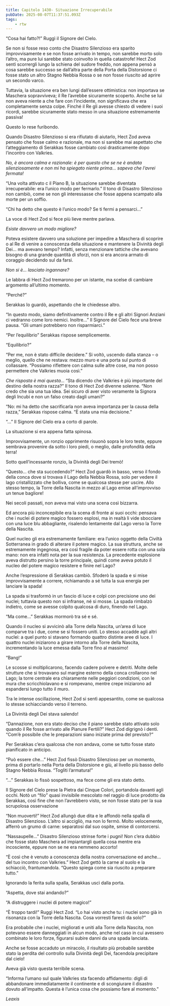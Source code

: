 ```yaml
---
title: Capitolo 1430- Situazione Irrecuperabile
pubDate: 2025-08-07T11:37:51.093Z
tags:
    - rtw
---
```



“Cosa hai fatto?!” Ruggì il Signore del Cielo.


Se non si fosse reso conto che Disastro Silenzioso era sparito improvvisamente e se non fosse arrivato in tempo, non sarebbe morto solo l’altro, ma pure lui sarebbe stato coinvolto in quella catastrofe! Hect Zod sentì scorrergli lungo la schiena del sudore freddo, non appena pensò a cosa sarebbe successo se dall’altra parte della Porta della Distorsione ci fosse stato un altro Stagno Nebbia Rossa o se non fosse riuscito ad aprire un secondo varco.


Tuttavia, la situazione era ben lungi dall’essere ottimistica: non importava se Maschera sopravviveva; il Re l’avrebbe sicuramente scoperto. Anche se lui non aveva niente a che fare con l’incidente, non significava che era completamente senza colpe. Finché il Re gli avesse chiesto di vedere i suoi ricordi, sarebbe sicuramente stato messo in una situazione estremamente passiva!


Questo lo rese furibondo.


Quando Disastro Silenzioso si era rifiutato di aiutarlo, Hect Zod aveva pensato che fosse calmo e razionale, ma non si sarebbe mai aspettato che l’atteggiamento di Serakkas fosse cambiato così drasticamente dopo l’incontro con Valkries.


<em>No, è ancora calma e razionale: è per questo che se ne è andata silenziosamente e non mi ha spiegato niente prima… sapeva che l’avrei fermata!</em>


“Una volta attivato c il Piano B, la situazione sarebbe diventata irrecuperabile: era l’unico modo per fermarlo.” Il tono di Disastro Silenzioso non cambiò, come se non gli interessasse che fosse appena scampato alla morte per un soffio.


“Chi ha detto che questo è l’unico modo? Se ti fermi a pensarci…”


La voce di Hect Zod si fece più lieve mentre parlava.


<em>Esiste davvero un modo migliore?</em>


Poteva esistere davvero una soluzione per impedire a Maschera di scoprire o al Re di venire a conoscenza della situazione e mantenere la Divinità degli Dei… ma avevano tempo? Infatti, senza menzionare tattiche che avevano bisogno di una grande quantità di sforzi, non si era ancora armato di coraggio decidendo sul da farsi.


<em>Non si è… lasciato ingannare?</em>


Le labbra di Hect Zod tremarono per un istante, ma scelse di cambiare argomento all’ultimo momento.


“Perché?”


Serakkas lo guardò, aspettando che le chiedesse altro.


“In questo modo, siamo definitivamente contro il Re e gli altri Signori Anziani ci vedranno come loro nemici. Inoltre…” Il Signore del Cielo fece una breve pausa. “Gli umani potrebbero non risparmiarci.”


“Per l’equilibrio” Serakkas rispose semplicemente.


“Equilibrio?”


“Per me, non è stato difficile decidere.” Si voltò, uscendo dalla stanza – o meglio, quello che ne restava: mezzo muro e una porta sul punto di collassare. “Possiamo riflettere con calma sulle altre cose, ma non posso permettere che Valkries muoia così.”


<em>Che risposta è mai questa… </em>“Sta dicendo che Valkries è più importante del destino della nostra razza?” Il tono di Hect Zod divenne solenne. “Non credo che sia una tua idea. Sei sicuro di aver visto veramente la Signora degli Incubi e non un falso creato dagli umani?”


“No: mi ha detto che sacrificarla non aveva importanza per la causa della razza,” Serakkas rispose calma. “È stata una mia decisione.”


“…” Il Signore del Cielo era a corto di parole.


La situazione si era appena fatta spinosa.


Improvvisamente, un ronzio opprimente risuonò sopra le loro teste, eppure sembrava provenire da sotto i loro piedi, o meglio, dalle profondità della terra!


Sotto quell’incessante ronzio, la Divinità degli Dei tremò!


“Questo… che sta succedendo?” Hect Zod guardò in basso, verso il fondo della conca dove si trovava il Lago della Nebbia Rossa, solo per vedere il lago cristallizzato che bolliva, come se qualcosa stesse per uscire. Allo stesso tempo, la Torre della Nascita in mezzo al Lago emise all’improvviso un tenue bagliore!


Nei secoli passati, non aveva mai visto una scena così bizzarra.


Ed ancora più inconcepibile era la scena di fronte ai suoi occhi: pensava che i nuclei di potere magico fossero esplosi, ma in realtà li vide sbocciare con una luce blu abbagliante, risalendo lentamente dal Lago verso la Torre della Nascita.


Quel nucleo gli era estremamente familiare: era l’unico oggetto della Civiltà Sotterranea in grado di alterare il potere magico. La sua struttura, anche se estremamente ingegnosa, era così fragile da poter essere rotta con una sola mano: non era infatti nota per la sua resistenza. La precedente esplosione aveva distrutto persino la torre principale, quindi come aveva potuto il nucleo del potere magico resistere e finire nel Lago?


Anche l’espressione di Serakkas cambiò. Sfoderò la spada e si mise improvvisamente a correre, richiamando a sé tutta la sua energia per lanciare la spada!


La spada si trasformò in un fascio di luce e colpì con precisione uno dei nuclei; tuttavia questo non si infranse, né si mosse. La spada rimbalzò indietro, come se avesse colpito qualcosa di duro, finendo nel Lago.


“Ma come…” Serakkas mormorò tra sé e sé.


Quando il nucleo si avvicinò alla Torre della Nascita, un’area di luce comparve tra i due, come se si fossero uniti. Lo stesso accadde agli altri nuclei: a quel punto si stavano formando quattro distinte aree di luce. I quattro nuclei iniziarono a girare intorno alla Torre della Nascita, incrementando la luce emessa dalla Torre fino al massimo!


“Bang!”


Le scosse si moltiplicarono, facendo cadere polvere e detriti. Molte delle strutture che si trovavano sul margine esterno della conca crollarono nel Lago; la torre centrale era chiaramente nelle peggiori condizioni, con le mura che scricchiolavano e si rompevano, mentre crepe iniziarono ad espandersi lungo tutto il muro.


Tra le intense oscillazione, Hect Zod si sentì appesantito, come se qualcosa lo stesse schiacciando verso il terreno.


La Divinità degli Dei stava salendo!


“Dannazione, non era stato deciso che il piano sarebbe stato attivato solo quando il Re fosse arrivato alle Pianure Fertili?” Hect Zod digrignò i denti. “Com’è possibile che le preparazioni siano iniziate prima del previsto?”


Per Serakkas c’era qualcosa che non andava, come se tutto fosse stato pianificato in anticipo.


“Può essere che…” Hect Zod fissò Disastro Silenzioso per un momento, prima di portarlo nella Porta della Distorsione e giù, al livello più basso dello Stagno Nebbia Rossa. “Togliti l’armatura!”


“…” Serakkas lo fissò sospettoso, ma fece come gli era stato detto.


Il Signore del Cielo prese la Pietra dai Cinque Colori, portandola davanti agli occhi. Notò un “filo” quasi invisibile mescolato nel raggio di luce prodotto da Serakkas, così fine che non l’avrebbero visto, se non fosse stato per la sua scrupolosa osservazione


“Non muoverti!” Hect Zod allungò due dita e le affondò nella spalla di Disastro Silenzioso. L’altro si accigliò, ma non lo fermò. Molto velocemente, afferrò un grumo di carne: separatosi dal suo ospite, smise di contorcersi.


“Nassaupelle…” Disastro Silenzioso strinse forte i pugni! Non c’era dubbio che fosse stato Maschera ad impiantargli quella cosa mentre era incosciente, eppure non se ne era nemmeno accorto!


“È così che è venuto a conoscenza della nostra conversazione ed anche… del tuo incontro con Valkries.” Hect Zod gettò la carne al suolo e la schiacciò, frantumandola. “Questo spiega come sia riuscito a preparare tutto.”


Ignorando la ferita sulla spalla, Serakkas uscì dalla porta.


“Aspetta, dove stai andando?”


“A distruggere i nuclei di potere magico!”


“È troppo tardi!” Ruggì Hect Zod. “Lo hai visto anche tu: i nuclei sono già in risonanza con la Torre della Nascita. Cosa vorresti faresti da solo?”


Era probabile che i nuclei, migliorati e uniti alla Torre della Nascita, non potevano essere danneggiati in alcun modo, anche nel caso in cui avessero combinato le loro forze, figurarsi subire danni da una spada lanciata.


Anche se fosse accaduto un miracolo, il risultato più probabile sarebbe stato la perdita del controllo sulla Divinità degli Dei, facendola precipitare dal cielo!


Aveva già visto questa terribile scena.


“Informa l’umano sul quale Valkries sta facendo affidamento: digli di abbandonare immediatamente il continente e di scongiurare il disastro dovuto all’impatto. Questa è l’unica cosa che possiamo fare al momento.”










<em>Leaxis</em>
                                


                                




